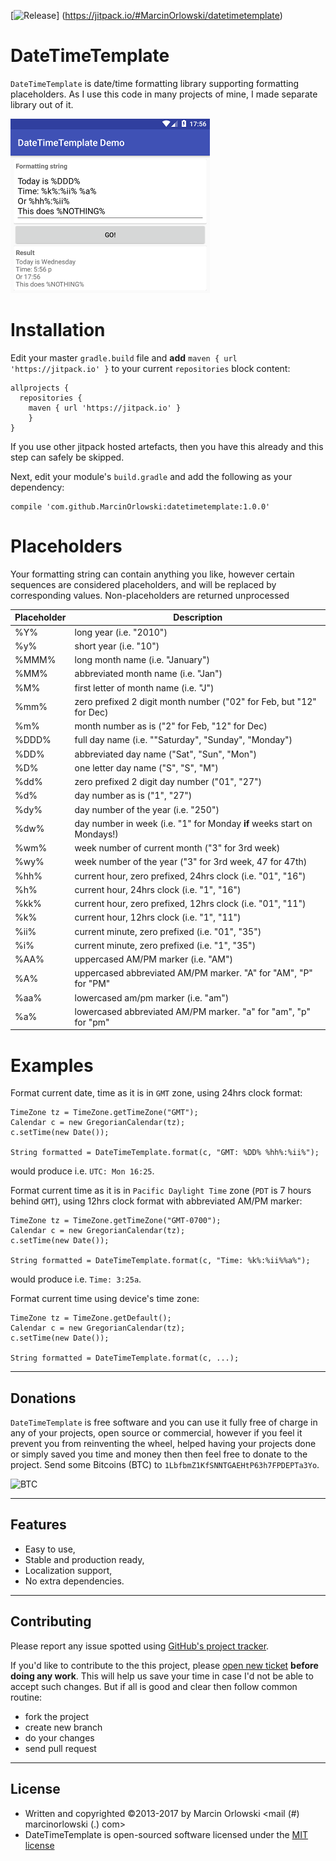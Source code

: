[![Release](https://jitpack.io/v/MarcinOrlowski/datetimetemplate.svg)]
(https://jitpack.io/#MarcinOrlowski/datetimetemplate)


DateTimeTemplate
================
`DateTimeTemplate` is date/time formatting library supporting formatting placeholders. As I use this code in many projects
of mine, I made separate library out of it.

![Demo app](img/demo.png)


Installation
============

 Edit your master `gradle.build` file and **add** `maven { url 'https://jitpack.io' }` to your current
 `repositories` block content:

    allprojects {
      repositories {
        maven { url 'https://jitpack.io' }
        }
    }
    
 If you use other jitpack hosted artefacts, then you have this already and this step can safely be skipped.
 
 Next, edit your module's `build.gradle` and add the following as your dependency:

    compile 'com.github.MarcinOrlowski:datetimetemplate:1.0.0'


Placeholders
============

 Your formatting string can contain anything you like, however certain sequences are considered
 placeholders, and will be replaced by corresponding values. Non-placeholders are returned
 unprocessed

 | Placeholder | Description |
 |-------------|-------------|
 | %Y% 		| long year (i.e. "2010") |
 | %y% 		| short year (i.e. "10") |
 | %MMM%	| long month name (i.e. "January") |
 | %MM%		| abbreviated month name (i.e. "Jan") |
 | %M%		| first letter of month name (i.e. "J") |
 | %mm%		| zero prefixed 2 digit month number ("02" for Feb, but "12" for Dec) |
 | %m%		| month number as is ("2" for Feb, "12" for Dec) |
 | %DDD%	| full day name (i.e. ""Saturday", "Sunday", "Monday") |
 | %DD%		| abbreviated day name ("Sat", "Sun", "Mon") |
 | %D%		| one letter day name ("S", "S", "M") |
 | %dd%		| zero prefixed 2 digit day number ("01", "27") |
 | %d%		| day number as is ("1", "27") |
 | %dy%		| day number of the year (i.e. "250") |
 | %dw%		| day number in week (i.e. "1" for Monday **if** weeks start on Mondays!) |
 | %wm%		| week number of current month ("3" for 3rd week) |
 | %wy%		| week number of the year ("3" for 3rd week, 47 for 47th) |
 | %hh%		| current hour, zero prefixed, 24hrs clock (i.e. "01", "16") |
 | %h%		| current hour, 24hrs clock (i.e. "1", "16") |
 | %kk%		| current hour, zero prefixed, 12hrs clock (i.e. "01", "11") |
 | %k%		| current hour, 12hrs clock (i.e. "1", "11") |
 | %ii%		| current minute, zero prefixed (i.e. "01", "35") |
 | %i%		| current minute, zero prefixed (i.e. "1", "35") |
 | %AA%		| uppercased AM/PM marker (i.e. "AM") |
 | %A%		| uppercased abbreviated AM/PM marker. "A" for "AM", "P" for "PM" |
 | %aa%		| lowercased am/pm marker (i.e. "am") |
 | %a%		| lowercased abbreviated AM/PM marker. "a" for "am", "p" for "pm" |


Examples
========

Format current date, time as it is in `GMT` zone, using 24hrs clock format:

    TimeZone tz = TimeZone.getTimeZone("GMT");
    Calendar c = new GregorianCalendar(tz);
    c.setTime(new Date());
    
    String formatted = DateTimeTemplate.format(c, "GMT: %DD% %hh%:%ii%");

would produce i.e. `UTC: Mon 16:25`.

Format current time as it is in `Pacific Daylight Time` zone (`PDT` is 7 hours behind `GMT`), 
using 12hrs clock format with abbreviated AM/PM marker:

    TimeZone tz = TimeZone.getTimeZone("GMT-0700");
    Calendar c = new GregorianCalendar(tz);
    c.setTime(new Date());
    
    String formatted = DateTimeTemplate.format(c, "Time: %k%:%ii%%a%");

would produce i.e. `Time: 3:25a`.

Format current time using device's time zone:

    TimeZone tz = TimeZone.getDefault();
    Calendar c = new GregorianCalendar(tz);
    c.setTime(new Date());
    
    String formatted = DateTimeTemplate.format(c, ...);


----

## Donations ##

`DateTimeTemplate` is free software and you can use it fully free of charge in any of your projects, open source or 
commercial, however if you feel it prevent you from reinventing the wheel, helped having your projects done or simply
saved you time and money  then then feel free to donate to the project. Send some Bitcoins (BTC) to `1LbfbmZ1KfSNNTGAEHtP63h7FPDEPTa3Yo`.

![BTC](http://i.imgur.com/mUe8olT.png)

----

## Features ##

 * Easy to use,
 * Stable and production ready,
 * Localization support,
 * No extra dependencies.

----

## Contributing ##

Please report any issue spotted using [GitHub's project tracker](https://github.com/MarcinOrlowski/datetimetemplate/issues).
 
If you'd like to contribute to the this project, please [open new ticket](https://github.com/MarcinOrlowski/datetimetemplate/issues) 
**before doing any work**. This will help us save your time in case I'd not be able to accept such changes. But if all is good and 
clear then follow common routine:

 * fork the project
 * create new branch
 * do your changes
 * send pull request

----

## License ##

* Written and copyrighted &copy;2013-2017 by Marcin Orlowski <mail (#) marcinorlowski (.) com>
* DateTimeTemplate is open-sourced software licensed under the [MIT license](http://opensource.org/licenses/MIT)
